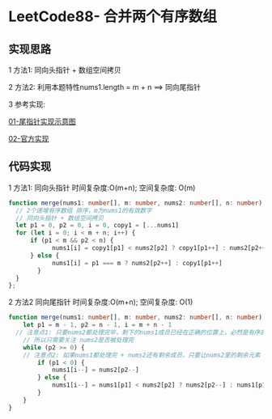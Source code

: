 # LeetCode88- 合并两个有序数组

## 实现思路

1 方法1: 同向头指针 + 数组空间拷贝

2 方法2: 利用本题特性nums1.length = m + n ==> 同向尾指针

3 参考实现:  <br/>

[01-尾指针实现示意图](https://leetcode.cn/problems/merge-sorted-array/solution/88-by-ikaruga/)

[02-官方实现](https://leetcode.cn/problems/merge-sorted-array/solution/he-bing-liang-ge-you-xu-shu-zu-by-leetco-rrb0/)



## 代码实现

1 方法1: 同向头指针  时间复杂度:O(m+n); 空间复杂度: O(m)

```ts
function merge(nums1: number[], m: number, nums2: number[], n: number): void {
  // 2个递增有序数组 排序，m为nums1的有效数字
  // 同向头指针 + 数组空间拷贝
  let p1 = 0, p2 = 0, i = 0, copy1 = [...nums1]
  for (let i = 0; i < m + n; i++) {
	  if (p1 < m && p2 < n) {
			nums1[i] = copy1[p1] < nums2[p2] ? copy1[p1++] : nums2[p2++]
	  } else {
			nums1[i] = p1 === m ? nums2[p2++] : copy1[p1++]
		}
  }
};
```

2 方法2 同向尾指针  时间复杂度:O(m+n); 空间复杂度: O(1)

```ts
function merge(nums1: number[], m: number, nums2: number[], n: number): void {
	let p1 = m - 1, p2 = n - 1, i = m + n - 1
  // 注意点1: 只要nums2都处理完毕，剩下的nums1成员已经在正确的位置上，必然是有序的了
	// 所以只需要关注 nums2是否被处理完
	while (p2 >= 0) {
    // 注意点2: 如果nums1都处理完 + nums2还有剩余成员，只要让nums2里的剩余元素 直接合并到nums1即可
		if (p1 < 0) {
			nums1[i--] = nums2[p2--]
		} else {
			nums1[i--] = nums1[p1] < nums2[p2] ? nums2[p2--] : nums1[p1--]
		}
	}
}
```